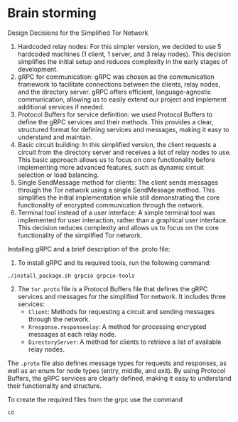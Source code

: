 # Brain storming

Design Decisions for the Simplified Tor Network

1. Hardcoded relay nodes: For this simpler version, we decided to use 5 hardcoded machines (1 client, 1 server, and 3 relay nodes). This decision simplifies the initial setup and reduces complexity in the early stages of development.
2. gRPC for communication: gRPC was chosen as the communication framework to facilitate connections between the clients, relay nodes, and the directory server. gRPC offers efficient, language-agnostic communication, allowing us to easily extend our project and implement additional services if needed.
3. Protocol Buffers for service definition: we used Protocol Buffers to define the gRPC services and their methods. This provides a clear, structured format for defining services and messages, making it easy to understand and maintain.
4. Basic circuit building: In this simplified version, the client requests a circuit from the directory server and receives a list of relay nodes to use. This basic approach allows us to focus on core functionality before implementing more advanced features, such as dynamic circuit selection or load balancing.
5. Single SendMessage method for clients: The client sends messages through the Tor network using a single SendMessage method. This simplifies the initial implementation while still demonstrating the core functionality of encrypted communication through the network.
6. Terminal tool instead of a user interface: A simple terminal tool was implemented for user interaction, rather than a graphical user interface. This decision reduces complexity and allows us to focus on the core functionality of the simplified Tor network.

Installing gRPC and a brief description of the .proto file:

1. To install gRPC and its required tools, run the following command:

```
./install_package.sh grpcio grpcio-tools
```

2. The `tor.proto` file is a Protocol Buffers file that defines the gRPC services and messages for the simplified Tor network. It includes three services:
   * `Client`: Methods for requesting a circuit and sending messages through the network.
   * `Rresponse.responseelay`: A method for processing encrypted messages at each relay node.
   * `DirectoryServer`: A method for clients to retrieve a list of available relay nodes.

The `.proto` file also defines message types for requests and responses, as well as an enum for node types (entry, middle, and exit). By using Protocol Buffers, the gRPC services are clearly defined, making it easy to understand their functionality and structure.

To create the required files from the grpc use the command

```
cd
```
